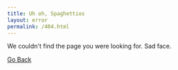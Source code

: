 ```yaml
---
title: Uh oh, Spaghettios
layout: error
permalink: /404.html
---
```


We couldn't find the page you were looking for. Sad face.

[Go Back](javascript:history.go(-1))
